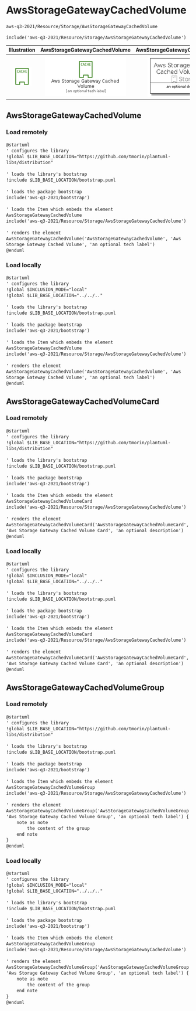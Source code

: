 # AwsStorageGatewayCachedVolume


```text
aws-q3-2021/Resource/Storage/AwsStorageGatewayCachedVolume
```

```text
include('aws-q3-2021/Resource/Storage/AwsStorageGatewayCachedVolume')
```



| Illustration | AwsStorageGatewayCachedVolume | AwsStorageGatewayCachedVolumeCard | AwsStorageGatewayCachedVolumeGroup |
| :---: | :---: | :---: | :---: |
| ![illustration for Illustration](../../../aws-q3-2021/Resource/Storage/AwsStorageGatewayCachedVolume.png) | ![illustration for AwsStorageGatewayCachedVolume](../../../aws-q3-2021/Resource/Storage/AwsStorageGatewayCachedVolume.Local.png) | ![illustration for AwsStorageGatewayCachedVolumeCard](../../../aws-q3-2021/Resource/Storage/AwsStorageGatewayCachedVolumeCard.Local.png) | ![illustration for AwsStorageGatewayCachedVolumeGroup](../../../aws-q3-2021/Resource/Storage/AwsStorageGatewayCachedVolumeGroup.Local.png) |




## AwsStorageGatewayCachedVolume

### Load remotely
```plantuml
@startuml
' configures the library
!global $LIB_BASE_LOCATION="https://github.com/tmorin/plantuml-libs/distribution"

' loads the library's bootstrap
!include $LIB_BASE_LOCATION/bootstrap.puml

' loads the package bootstrap
include('aws-q3-2021/bootstrap')

' loads the Item which embeds the element AwsStorageGatewayCachedVolume
include('aws-q3-2021/Resource/Storage/AwsStorageGatewayCachedVolume')

' renders the element
AwsStorageGatewayCachedVolume('AwsStorageGatewayCachedVolume', 'Aws Storage Gateway Cached Volume', 'an optional tech label')
@enduml
```

### Load locally
```plantuml
@startuml
' configures the library
!global $INCLUSION_MODE="local"
!global $LIB_BASE_LOCATION="../../.."

' loads the library's bootstrap
!include $LIB_BASE_LOCATION/bootstrap.puml

' loads the package bootstrap
include('aws-q3-2021/bootstrap')

' loads the Item which embeds the element AwsStorageGatewayCachedVolume
include('aws-q3-2021/Resource/Storage/AwsStorageGatewayCachedVolume')

' renders the element
AwsStorageGatewayCachedVolume('AwsStorageGatewayCachedVolume', 'Aws Storage Gateway Cached Volume', 'an optional tech label')
@enduml
```

## AwsStorageGatewayCachedVolumeCard

### Load remotely
```plantuml
@startuml
' configures the library
!global $LIB_BASE_LOCATION="https://github.com/tmorin/plantuml-libs/distribution"

' loads the library's bootstrap
!include $LIB_BASE_LOCATION/bootstrap.puml

' loads the package bootstrap
include('aws-q3-2021/bootstrap')

' loads the Item which embeds the element AwsStorageGatewayCachedVolumeCard
include('aws-q3-2021/Resource/Storage/AwsStorageGatewayCachedVolume')

' renders the element
AwsStorageGatewayCachedVolumeCard('AwsStorageGatewayCachedVolumeCard', 'Aws Storage Gateway Cached Volume Card', 'an optional description')
@enduml
```

### Load locally
```plantuml
@startuml
' configures the library
!global $INCLUSION_MODE="local"
!global $LIB_BASE_LOCATION="../../.."

' loads the library's bootstrap
!include $LIB_BASE_LOCATION/bootstrap.puml

' loads the package bootstrap
include('aws-q3-2021/bootstrap')

' loads the Item which embeds the element AwsStorageGatewayCachedVolumeCard
include('aws-q3-2021/Resource/Storage/AwsStorageGatewayCachedVolume')

' renders the element
AwsStorageGatewayCachedVolumeCard('AwsStorageGatewayCachedVolumeCard', 'Aws Storage Gateway Cached Volume Card', 'an optional description')
@enduml
```

## AwsStorageGatewayCachedVolumeGroup

### Load remotely
```plantuml
@startuml
' configures the library
!global $LIB_BASE_LOCATION="https://github.com/tmorin/plantuml-libs/distribution"

' loads the library's bootstrap
!include $LIB_BASE_LOCATION/bootstrap.puml

' loads the package bootstrap
include('aws-q3-2021/bootstrap')

' loads the Item which embeds the element AwsStorageGatewayCachedVolumeGroup
include('aws-q3-2021/Resource/Storage/AwsStorageGatewayCachedVolume')

' renders the element
AwsStorageGatewayCachedVolumeGroup('AwsStorageGatewayCachedVolumeGroup', 'Aws Storage Gateway Cached Volume Group', 'an optional tech label') {
    note as note
        the content of the group
    end note
}
@enduml
```

### Load locally
```plantuml
@startuml
' configures the library
!global $INCLUSION_MODE="local"
!global $LIB_BASE_LOCATION="../../.."

' loads the library's bootstrap
!include $LIB_BASE_LOCATION/bootstrap.puml

' loads the package bootstrap
include('aws-q3-2021/bootstrap')

' loads the Item which embeds the element AwsStorageGatewayCachedVolumeGroup
include('aws-q3-2021/Resource/Storage/AwsStorageGatewayCachedVolume')

' renders the element
AwsStorageGatewayCachedVolumeGroup('AwsStorageGatewayCachedVolumeGroup', 'Aws Storage Gateway Cached Volume Group', 'an optional tech label') {
    note as note
        the content of the group
    end note
}
@enduml
```


